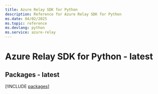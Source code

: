 ```yaml
---
title: Azure Relay SDK for Python
description: Reference for Azure Relay SDK for Python
ms.date: 04/02/2025
ms.topic: reference
ms.devlang: python
ms.service: azure-relay
---
```

# Azure Relay SDK for Python - latest
## Packages - latest
[!INCLUDE [packages](relay-index.md)]